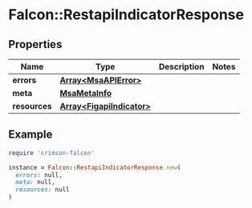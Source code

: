 # Falcon::RestapiIndicatorResponse

## Properties

| Name | Type | Description | Notes |
| ---- | ---- | ----------- | ----- |
| **errors** | [**Array&lt;MsaAPIError&gt;**](MsaAPIError.md) |  |  |
| **meta** | [**MsaMetaInfo**](MsaMetaInfo.md) |  |  |
| **resources** | [**Array&lt;FigapiIndicator&gt;**](FigapiIndicator.md) |  |  |

## Example

```ruby
require 'crimson-falcon'

instance = Falcon::RestapiIndicatorResponse.new(
  errors: null,
  meta: null,
  resources: null
)
```

